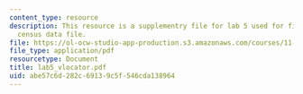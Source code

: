 ```yaml
---
content_type: resource
description: This resource is a supplementry file for lab 5 used for finding the right
  census data file.
file: https://ol-ocw-studio-app-production.s3.amazonaws.com/courses/11-520-a-workshop-on-geographic-information-systems-fall-2005/abe57c6d282c69139c5f546cda138964_lab5_vlocator.pdf
file_type: application/pdf
resourcetype: Document
title: lab5_vlocator.pdf
uid: abe57c6d-282c-6913-9c5f-546cda138964
---
```

